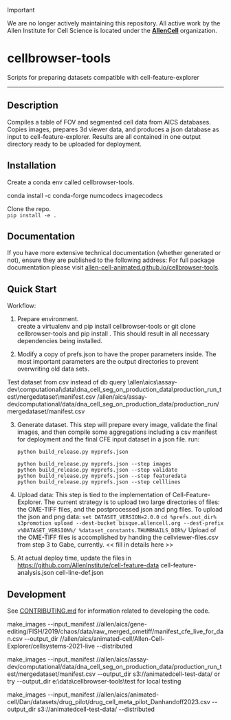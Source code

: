 > [!IMPORTANT]
> We are no longer actively maintaining this repository. All active work by the Allen Institute for Cell Science is located under the **[AllenCell](https://github.com/AllenCell)** organization.


# cellbrowser-tools

Scripts for preparing datasets compatible with cell-feature-explorer

---

## Description

Compiles a table of FOV and segmented cell data from AICS databases.  
Copies images, prepares 3d viewer data, and produces a json database as input to cell-feature-explorer.
Results are all contained in one output directory ready to be uploaded for deployment.

## Installation

Create a conda env called cellbrowser-tools.

conda install -c conda-forge numcodecs imagecodecs

Clone the repo.  
`pip install -e .`

## Documentation

If you have more extensive technical documentation (whether generated or not), ensure they are published to the following address:
For full package documentation please visit
[allen-cell-animated.github.io/cellbrowser-tools](https://allen-cell-animated.github.io/cellbrowser-tools/index.html).

## Quick Start

Workflow:

1. Prepare environment.  
   create a virtualenv and pip install cellbrowser-tools
   or
   git clone cellbrowser-tools and pip install .
   This should result in all necessary dependencies being installed.

2. Modify a copy of prefs.json to have the proper parameters inside. The most important parameters are the output directories to prevent overwriting old data sets.

Test dataset from csv instead of db query
\\allen\aics\assay-dev\computational\data\dna_cell_seg_on_production_data\production_run_test\mergedataset\manifest.csv
/allen/aics/assay-dev/computational/data/dna_cell_seg_on_production_data/production_run/mergedataset/manifest.csv

3. Generate dataset. This step will prepare every image, validate the final images, and then compile some aggregations including a csv manifest for deployment and the final CFE input dataset in a json file.
   run:

   ```
   python build_release.py myprefs.json
   ```

   ```
   python build_release.py myprefs.json --step images
   python build_release.py myprefs.json --step validate
   python build_release.py myprefs.json --step featuredata
   python build_release.py myprefs.json --step celllines
   ```

4. Upload data: This step is tied to the implementation of Cell-Feature-Explorer. The current strategy is to upload two large directories of files: the OME-TIFF files, and the postprocessed json and png files.
   To upload the json and png data:
   `set DATASET_VERSION=2.0.0`
   `cd %prefs.out_dir%`
   `s3promotion upload --dest-bucket bisque.allencell.org --dest-prefix v%DATASET_VERSION%/ %dataset_constants.THUMBNAILS_DIR%/`
   Upload of the OME-TIFF files is accomplished by handing the cellviewer-files.csv from step 3 to Gabe, currently. << fill in details here >>

5. At actual deploy time, update the files in https://github.com/AllenInstitute/cell-feature-data
   cell-feature-analysis.json
   cell-line-def.json

## Development

See [CONTRIBUTING.md](CONTRIBUTING.md) for information related to developing the code.

make_images --input_manifest //allen/aics/gene-editing/FISH/2019/chaos/data/raw_merged_ometiff/manifest_cfe_live_for_dan.csv --output_dir //allen/aics/animated-cell/Allen-Cell-Explorer/cellsystems-2021-live --distributed

make_images --input_manifest //allen/aics/assay-dev/computational/data/dna_cell_seg_on_production_data/production_run_test/mergedataset/manifest.csv --output_dir s3://animatedcell-test-data/
or try
--output_dir e:\\data\\cellbrowser-tools\\test
for local testing

make_images --input_manifest //allen/aics/animated-cell/Dan/datasets/drug_pilot/drug_cell_meta_pilot_Danhandoff2023.csv --output_dir s3://animatedcell-test-data/ --distributed
